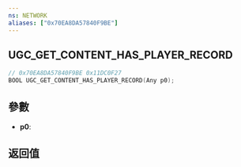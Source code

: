 ```yaml
---
ns: NETWORK
aliases: ["0x70EA8DA57840F9BE"]
---
```

## UGC_GET_CONTENT_HAS_PLAYER_RECORD

```c
// 0x70EA8DA57840F9BE 0x11DC0F27
BOOL UGC_GET_CONTENT_HAS_PLAYER_RECORD(Any p0);
```

## 參數
* **p0**: 

## 返回值
